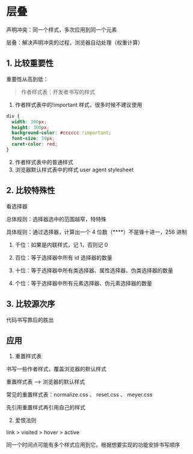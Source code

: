 # 层叠

声明冲突：同一个样式，多次应用到同一个元素

层叠：解决声明冲突的过程，浏览器自动处理（权重计算）

## 1. 比较重要性

重要性从高到低：

> 作者样式表：开发者书写的样式

1. 作者样式表中的!important 样式，很多时候不建议使用

```css
div {
  width: 300px;
  height: 300px;
  background-color: #cccccc !important;
  font-size: 30px;
  caret-color: red;
}
```

2. 作者样式表中的普通样式
3. 浏览器默认样式表中的样式 user agent stylesheet

## 2. 比较特殊性

看选择器

总体规则：选择器选中的范围越窄，特特殊

具体规则：通过选择器，计算出一个 4 位数（\*\*\*\*）不是锋十进一，256 进制

1. 千位：如果是内联样式，记 1，否则记 0

2. 百位：等于选择器中所有 id 选择器的数量

3. 十位：等于选择器中所有类选择器、属性选择器、伪类选择器的数量

4. 个位：等于选择器中所有元素选择器、伪元素选择器的数量

## 3. 比较源次序

代码书写靠后的胜出

## 应用

1. 重置样式表

书写一些作者样式，覆盖浏览器的默认样式

重置样式表 ——> 浏览器的默认样式

常见的重置样式表：normalize.css 、 reset.css 、 meyer.css

先引用重置样式再引用自己的样式

2. 爱恨法则

link > visited > hover > active

同一个时间点可能有多个样式应用到它。根据想要实现的功能安排书写顺序
